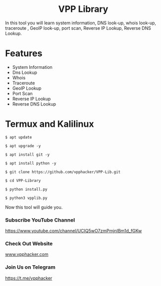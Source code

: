 <h1 align="center">VPP Library</h1>
<p align="center">
  
In this tool you will learn system information, DNS look-up, whois look-up, traceroute , GeoIP look-up, port scan, Reverse IP Lookup, Reverse DNS Lookup.

# Features 
- System Information
- Dns Lookup
- Whois
- Traceroute
- GeoIP Lookup
- Port Scan
- Reverse IP Lookup
- Reverse DNS Lookup 

# Termux and Kalilinux 
  
```
$ apt update 
```
```
$ apt upgrade -y
```
```
$ apt install git -y
```
```
$ apt install python -y
```
```
$ git clone https://github.com/vpphacker/VPP-Lib.git
```
```
$ cd VPP-Library
```
```
$ python install.py
```
```
$ python3 vpplib.py
```

Now this tool will guide you. 

### Subscribe YouTube Channel 
https://www.youtube.com/channel/UCIQ5wO7zmPmjnIBm1d_fGKw

### Check Out Website 
www.vpphacker.com

### Join Us on Telegram 
https://t.me/vpphacker
